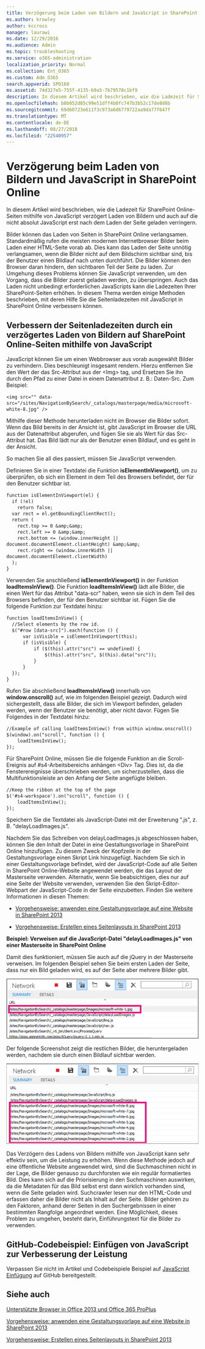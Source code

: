 ```yaml
---
title: Verzögerung beim Laden von Bildern und JavaScript in SharePoint Online
ms.author: krowley
author: kccross
manager: laurawi
ms.date: 12/29/2016
ms.audience: Admin
ms.topic: troubleshooting
ms.service: o365-administration
localization_priority: Normal
ms.collection: Ent_O365
ms.custom: Adm_O365
search.appverid: SPO160
ms.assetid: 74d327e5-755f-4135-b9a5-7b79578c1bf9
description: In diesem Artikel wird beschrieben, wie die Ladezeit für SharePoint Online-Seiten mithilfe von JavaScript verzögert Laden von Bildern und auch auf die nicht absolut JavaScript erst nach dem Laden der Seite geladen verringern.
ms.openlocfilehash: b8b052d85c99e51dff4b0fc747b3b52c17de8d8b
ms.sourcegitcommit: 69d60723e611f3c973a6d6779722aa9da77f647f
ms.translationtype: MT
ms.contentlocale: de-DE
ms.lasthandoff: 08/27/2018
ms.locfileid: "22540957"
---
```

# <a name="delay-loading-images-and-javascript-in-sharepoint-online"></a>Verzögerung beim Laden von Bildern und JavaScript in SharePoint Online

In diesem Artikel wird beschrieben, wie die Ladezeit für SharePoint Online-Seiten mithilfe von JavaScript verzögert Laden von Bildern und auch auf die nicht absolut JavaScript erst nach dem Laden der Seite geladen verringern. 
  
Bilder können das Laden von Seiten in SharePoint Online verlangsamen. Standardmäßig rufen die meisten modernen Internetbrowser Bilder beim Laden einer HTML-Seite vorab ab. Dies kann das Laden der Seite unnötig verlangsamen, wenn die Bilder nicht auf dem Bildschirm sichtbar sind, bis der Benutzer einen Bildlauf nach unten durchführt. Die Bilder können den Browser daran hindern, den sichtbaren Teil der Seite zu laden. Zur Umgehung dieses Problems können Sie JavaScript verwenden, um den Vorgang, dass die Bilder zuerst geladen werden, zu überspringen. Auch das Laden nicht unbedingt erforderlichen JavaScripts kann die Ladezeiten Ihrer SharePoint-Seiten erhöhen. In diesem Thema werden einige Methoden beschrieben, mit deren Hilfe Sie die Seitenladezeiten mit JavaScript in SharePoint Online verbessern können. 
  
## <a name="improve-page-load-times-by-delaying-image-loading-in-sharepoint-online-pages-by-using-javascript"></a>Verbessern der Seitenladezeiten durch ein verzögertes Laden von Bildern auf SharePoint Online-Seiten mithilfe von JavaScript

JavaScript können Sie um einen Webbrowser aus vorab ausgewählt Bilder zu verhindern. Dies beschleunigt insgesamt rendern. Hierzu entfernen Sie den Wert der das Src-Attribut aus der \<Img\> tag, und Ersetzen Sie ihn durch den Pfad zu einer Datei in einem Datenattribut z. B.: Daten-Src. Zum Beispiel:
  
```
<img src="" data-src="/sites/NavigationBySearch/_catalogs/masterpage/media/microsoft-white-8.jpg" />
```

Mithilfe dieser Methode herunterladen nicht im Browser die Bilder sofort. Wenn das Bild bereits in der Ansicht ist, gibt JavaScript im Browser die URL aus der Datenattribut abgerufen, und fügen Sie sie als Wert für das Src-Attribut hat. Das Bild lädt nur als der Benutzer einen Bildlauf, und es geht in der Ansicht.
  
So machen Sie all dies passiert, müssen Sie JavaScript verwenden.
  
Definieren Sie in einer Textdatei die Funktion **isElementInViewport()**, um zu überprüfen, ob sich ein Element in dem Teil des Browsers befindet, der für den Benutzer sichtbar ist. 
  
```
function isElementInViewport(el) {
  if (!el)
    return false;
  var rect = el.getBoundingClientRect();
  return (
    rect.top >= 0 &amp;&amp;
    rect.left >= 0 &amp;&amp;
    rect.bottom <= (window.innerHeight || document.documentElement.clientHeight) &amp;&amp;
    rect.right <= (window.innerWidth || document.documentElement.clientWidth) 
  );
}

```

Verwenden Sie anschließend **isElementInViewport()** in der Funktion **loadItemsInView()**. Die Funktion **loadItemsInView()** lädt alle Bilder, die einen Wert für das Attribut "data-scr" haben, wenn sie sich in dem Teil des Browsers befinden, der für den Benutzer sichtbar ist. Fügen Sie die folgende Funktion zur Textdatei hinzu: 
  
```
function loadItemsInView() {
  //Select elements by the row id.
  $("#row [data-src]").each(function () {
      var isVisible = isElementInViewport(this);
      if (isVisible) {
          if ($(this).attr("src") == undefined) {
              $(this).attr("src", $(this).data("src"));
          }
      }
  });
}
```

Rufen Sie abschließend **loadItemsInView()** innerhalb von **window.onscroll()** auf, wie im folgenden Beispiel gezeigt. Dadurch wird sichergestellt, dass alle Bilder, die sich im Viewport befinden, geladen werden, wenn der Benutzer sie benötigt, aber nicht davor. Fügen Sie Folgendes in der Textdatei hinzu: 
  
```
//Example of calling loadItemsInView() from within window.onscroll()
$(window).on("scroll", function () {
    loadItemsInView();
});

```

Für SharePoint Online, müssen Sie die folgende Funktion an die Scroll-Ereignis auf #s4-Arbeitsbereichs anhängen \<Div\> Tag. Dies ist, da die Fensterereignisse überschrieben werden, um sicherzustellen, dass die Multifunktionsleiste an den Anfang der Seite angefügte bleiben.
  
```
//Keep the ribbon at the top of the page
$('#s4-workspace').on("scroll", function () {
    loadItemsInView();
});
```

Speichern Sie die Textdatei als JavaScript-Datei mit der Erweiterung ".js", z. B. "delayLoadImages.js".
  
Nachdem Sie das Schreiben von delayLoadImages.js abgeschlossen haben, können Sie den Inhalt der Datei in eine Gestaltungsvorlage in SharePoint Online hinzufügen. Zu diesem Zweck der Kopfzeile in der Gestaltungsvorlage einen Skript Link hinzugefügt. Nachdem Sie sich in einer Gestaltungsvorlage befindet, wird der JavaScript-Code auf alle Seiten in SharePoint Online-Website angewendet werden, die das Layout der Masterseite verwenden. Alternativ, wenn Sie beabsichtigen, dies nur auf eine Seite der Website verwenden, verwenden Sie den Skript-Editor-Webpart der JavaScript-Code in der Seite einzubetten. Finden Sie weitere Informationen in diesen Themen:
  
- [Vorgehensweise: anwenden eine Gestaltungsvorlage auf eine Website in SharePoint 2013](https://go.microsoft.com/fwlink/p/?LinkId=525627)
    
- [Vorgehensweise: Erstellen eines Seitenlayouts in SharePoint 2013](https://go.microsoft.com/fwlink/p/?LinkId=525628)
    
 **Beispiel: Verweisen auf die JavaScript-Datei "delayLoadImages.js" von einer Masterseite in SharePoint Online**
  
Damit dies funktioniert, müssen Sie auch auf die jQuery in der Masterseite verweisen. Im folgenden Beispiel sehen Sie beim ersten Laden der Seite, dass nur ein Bild geladen wird, es auf der Seite aber mehrere Bilder gibt.
  
![Screenshot mit einem geladenen Bild auf der Seite](media/3d177ddb-67e5-43a7-b327-c9f9566ca937.png)
  
Der folgende Screenshot zeigt die restlichen Bilder, die heruntergeladen werden, nachdem sie durch einen Bildlauf sichtbar werden.
  
![Screenshot mit mehreren geladenen Bildern auf der Seite](media/95eb2b14-f6a1-4eac-a5cb-96097e49514c.png)
  
Das Verzögern des Ladens von Bildern mithilfe von JavaScript kann sehr effektiv sein, um die Leistung zu erhöhen. Wenn diese Methode jedoch auf eine öffentliche Website angewendet wird, sind die Suchmaschinen nicht in der Lage, die Bilder genauso zu durchforsten wie ein regulär formatiertes Bild. Dies kann sich auf die Priorisierung in den Suchmaschinen auswirken, da die Metadaten für das Bild selbst erst dann wirklich vorhanden sind, wenn die Seite geladen wird. Suchcrawler lesen nur den HTML-Code und erfassen daher die Bilder nicht als Inhalt auf der Seite. Bilder gehören zu den Faktoren, anhand derer Seiten in den Suchergebnissen in einer bestimmten Rangfolge angeordnet werden. Eine Möglichkeit, dieses Problem zu umgehen, besteht darin, Einführungstext für die Bilder zu verwenden.
  
## <a name="github-code-sample-injecting-javascript-to-improve-performance"></a>GitHub-Codebeispiel: Einfügen von JavaScript zur Verbesserung der Leistung

Verpassen Sie nicht im Artikel und Codebeispiele Beispiel auf [JavaScript Einfügung](https://go.microsoft.com/fwlink/p/?LinkId=524759) auf GitHub bereitgestellt. 
  
## <a name="see-also"></a>Siehe auch

[Unterstützte Browser in Office 2013 und Office 365 ProPlus](https://support.office.com/article/57342811-0dc4-4316-b773-20082ced8a82)
  
[Vorgehensweise: anwenden eine Gestaltungsvorlage auf eine Website in SharePoint 2013](https://go.microsoft.com/fwlink/p/?LinkId=525627)
  
[Vorgehensweise: Erstellen eines Seitenlayouts in SharePoint 2013](https://go.microsoft.com/fwlink/p/?LinkId=525628)

